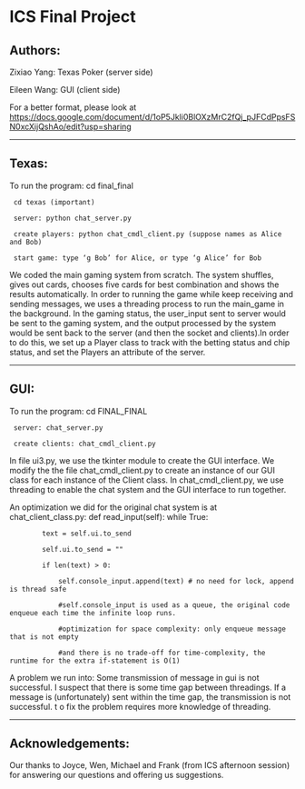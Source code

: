 # ICS Final Project
Authors:
--
Zixiao Yang: Texas Poker (server side)

Eileen Wang: GUI (client side)

For a better format, please look at https://docs.google.com/document/d/1oP5Jkli0BlOXzMrC2fQj_pJFCdPpsFSN0xcXijQshAo/edit?usp=sharing

------------------------------------------------------------------------------------------------------------------------------

Texas:
--
To run the program:
     cd final_final
     
     cd texas (important)
     
     server: python chat_server.py
     
     create players: python chat_cmdl_client.py (suppose names as Alice and Bob)
     
     start game: type ‘g Bob’ for Alice, or type ‘g Alice’ for Bob

We coded the main gaming system from scratch. The system shuffles, gives out cards, chooses five cards for best combination and shows the results automatically. In order to running the game while keep receiving and sending messages, we uses a threading process to run the main_game in the background. In the gaming status, the user_input sent to server would be sent to the gaming system, and the output processed by the system would be sent back to the server (and then the socket and clients).In order to do this, we set up a Player class to track with the betting status and chip status, and set the Players an attribute of the server. 

----------------------------------------------------------------------------------------------------------------------------

GUI:
--
To run the program:
     cd FINAL_FINAL
     
     server: chat_server.py 
     
     create clients: chat_cmdl_client.py

In file ui3.py, we use the tkinter module to create the GUI interface.
We modify the the file chat_cmdl_client.py to create an instance of our GUI class for each instance of the Client class.
In chat_cmdl_client.py, we use threading to enable the chat system and the GUI interface to run together.

An optimization we did for the original chat system is at chat_client_class.py:
     def read_input(self):
        while True:
        
            text = self.ui.to_send
            
            self.ui.to_send = ""
            
            if len(text) > 0:
            
                self.console_input.append(text) # no need for lock, append is thread safe
                
                #self.console_input is used as a queue, the original code enqueue each time the infinite loop runs.
                
                #optimization for space complexity: only enqueue message that is not empty
                
                #and there is no trade-off for time-complexity, the runtime for the extra if-statement is O(1)

A problem we run into:
Some transmission of message in gui is not successful. I suspect that there is some time gap between threadings. If a message is (unfortunately) sent within the time gap, the transmission is not successful. t o fix the problem requires more knowledge of threading.

-----------------------------------------

Acknowledgements:
--
Our thanks to Joyce, Wen, Michael and Frank (from ICS afternoon session) for answering our questions and offering us suggestions.
